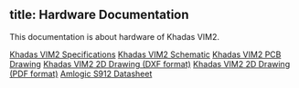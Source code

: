 title: Hardware Documentation
---

This documentation is about hardware of Khadas VIM2.

[Khadas VIM2 Specifications](https://dl.khadas.com/Hardware/VIM2/Schematic/VIM2_Specs.pdf)
[Khadas VIM2 Schematic](https://dl.khadas.com/Hardware/VIM2/Schematic/VIM2_V12_Sch.pdf)
[Khadas VIM2 PCB Drawing](https://dl.khadas.com/Hardware/VIM2/Schematic/VIM2_V12_Silk.pdf)
[Khadas VIM2 2D Drawing (DXF format)](https://dl.khadas.com/Hardware/VIM2/Schematic/VIM2_V12_DXF.7z)
[Khadas VIM2 2D Drawing (PDF format)](https://dl.khadas.com/Hardware/VIM2/Schematic/VIM2_V12_DXF.pdf)
[Amlogic S912 Datasheet](https://dl.khadas.com/Hardware/VIM2/Datasheet/S912_Datasheet_V0.220170314publicversion-Wesion.pdf)
